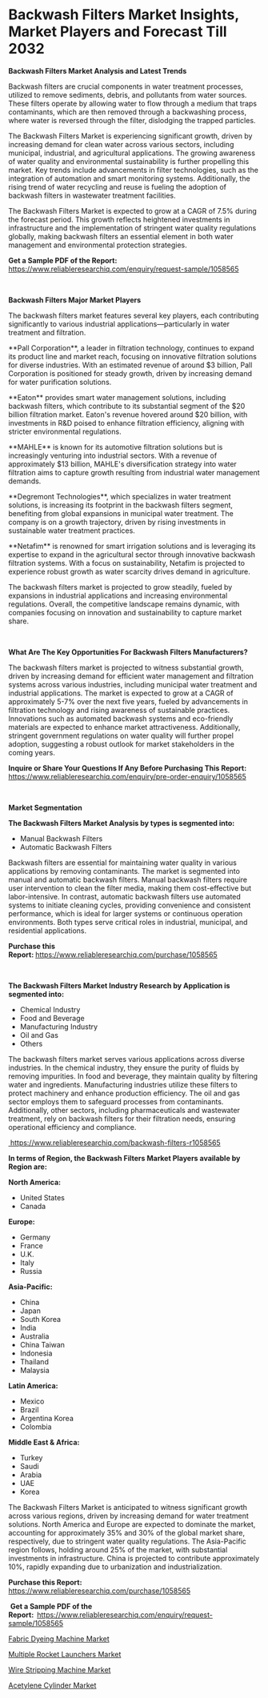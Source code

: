 <p><h1>Backwash Filters Market Insights, Market Players and Forecast Till 2032</h1></p><p><strong>Backwash Filters Market Analysis and Latest Trends</strong></p>
<p><p>Backwash filters are crucial components in water treatment processes, utilized to remove sediments, debris, and pollutants from water sources. These filters operate by allowing water to flow through a medium that traps contaminants, which are then removed through a backwashing process, where water is reversed through the filter, dislodging the trapped particles.  </p><p>The Backwash Filters Market is experiencing significant growth, driven by increasing demand for clean water across various sectors, including municipal, industrial, and agricultural applications. The growing awareness of water quality and environmental sustainability is further propelling this market. Key trends include advancements in filter technologies, such as the integration of automation and smart monitoring systems. Additionally, the rising trend of water recycling and reuse is fueling the adoption of backwash filters in wastewater treatment facilities. </p><p>The Backwash Filters Market is expected to grow at a CAGR of 7.5% during the forecast period. This growth reflects heightened investments in infrastructure and the implementation of stringent water quality regulations globally, making backwash filters an essential element in both water management and environmental protection strategies.</p></p>
<p><strong>Get a Sample PDF of the Report:&nbsp;</strong> <a href="https://www.reliableresearchiq.com/enquiry/request-sample/1058565?utm_campaign=1870&utm_medium=2&utm_source=Github&utm_content=ia&utm_term=16022025&utm_id=backwash-filters">https://www.reliableresearchiq.com/enquiry/request-sample/1058565</a></p>
<p>&nbsp;</p>
<p><strong>Backwash Filters Major Market Players</strong></p>
<p><p>The backwash filters market features several key players, each contributing significantly to various industrial applications—particularly in water treatment and filtration. </p><p>**Pall Corporation**, a leader in filtration technology, continues to expand its product line and market reach, focusing on innovative filtration solutions for diverse industries. With an estimated revenue of around $3 billion, Pall Corporation is positioned for steady growth, driven by increasing demand for water purification solutions.</p><p>**Eaton** provides smart water management solutions, including backwash filters, which contribute to its substantial segment of the $20 billion filtration market. Eaton's revenue hovered around $20 billion, with investments in R&D poised to enhance filtration efficiency, aligning with stricter environmental regulations.</p><p>**MAHLE** is known for its automotive filtration solutions but is increasingly venturing into industrial sectors. With a revenue of approximately $13 billion, MAHLE's diversification strategy into water filtration aims to capture growth resulting from industrial water management demands.</p><p>**Degremont Technologies**, which specializes in water treatment solutions, is increasing its footprint in the backwash filters segment, benefiting from global expansions in municipal water treatment. The company is on a growth trajectory, driven by rising investments in sustainable water treatment practices.</p><p>**Netafim** is renowned for smart irrigation solutions and is leveraging its expertise to expand in the agricultural sector through innovative backwash filtration systems. With a focus on sustainability, Netafim is projected to experience robust growth as water scarcity drives demand in agriculture.</p><p>The backwash filters market is projected to grow steadily, fueled by expansions in industrial applications and increasing environmental regulations. Overall, the competitive landscape remains dynamic, with companies focusing on innovation and sustainability to capture market share.</p></p>
<p>&nbsp;</p>
<p><strong>What Are The Key Opportunities For Backwash Filters Manufacturers?</strong></p>
<p><p>The backwash filters market is projected to witness substantial growth, driven by increasing demand for efficient water management and filtration systems across various industries, including municipal water treatment and industrial applications. The market is expected to grow at a CAGR of approximately 5-7% over the next five years, fueled by advancements in filtration technology and rising awareness of sustainable practices. Innovations such as automated backwash systems and eco-friendly materials are expected to enhance market attractiveness. Additionally, stringent government regulations on water quality will further propel adoption, suggesting a robust outlook for market stakeholders in the coming years.</p></p>
<p><strong>Inquire or Share Your Questions If Any Before Purchasing This Report:</strong> <a href="https://www.reliableresearchiq.com/enquiry/pre-order-enquiry/1058565?utm_campaign=1870&utm_medium=2&utm_source=Github&utm_content=ia&utm_term=16022025&utm_id=backwash-filters">https://www.reliableresearchiq.com/enquiry/pre-order-enquiry/1058565</a></p>
<p>&nbsp;</p>
<p><strong>Market Segmentation</strong></p>
<p><strong>The Backwash Filters Market Analysis by types is segmented into:</strong></p>
<p><ul><li>Manual Backwash Filters</li><li>Automatic Backwash Filters</li></ul></p>
<p><p>Backwash filters are essential for maintaining water quality in various applications by removing contaminants. The market is segmented into manual and automatic backwash filters. Manual backwash filters require user intervention to clean the filter media, making them cost-effective but labor-intensive. In contrast, automatic backwash filters use automated systems to initiate cleaning cycles, providing convenience and consistent performance, which is ideal for larger systems or continuous operation environments. Both types serve critical roles in industrial, municipal, and residential applications.</p></p>
<p><strong>Purchase this Report:&nbsp;</strong><a href="https://www.reliableresearchiq.com/purchase/1058565?utm_campaign=1870&utm_medium=2&utm_source=Github&utm_content=ia&utm_term=16022025&utm_id=backwash-filters">https://www.reliableresearchiq.com/purchase/1058565</a></p>
<p>&nbsp;</p>
<p><strong>The Backwash Filters Market Industry Research by Application is segmented into:</strong></p>
<p><ul><li>Chemical Industry</li><li>Food and Beverage</li><li>Manufacturing Industry</li><li>Oil and Gas</li><li>Others</li></ul></p>
<p><p>The backwash filters market serves various applications across diverse industries. In the chemical industry, they ensure the purity of fluids by removing impurities. In food and beverage, they maintain quality by filtering water and ingredients. Manufacturing industries utilize these filters to protect machinery and enhance production efficiency. The oil and gas sector employs them to safeguard processes from contaminants. Additionally, other sectors, including pharmaceuticals and wastewater treatment, rely on backwash filters for their filtration needs, ensuring operational efficiency and compliance.</p></p>
<p><a href="https://www.reliableresearchiq.com/backwash-filters-r1058565?utm_campaign=1870&utm_medium=2&utm_source=Github&utm_content=ia&utm_term=16022025&utm_id=backwash-filters">&nbsp;https://www.reliableresearchiq.com/backwash-filters-r1058565</a></p>
<p><strong>In terms of Region, the Backwash Filters Market Players available by Region are:</strong></p>
<p>
    <p> <strong> North America: </strong>
        <ul>
            <li>United States</li>
            <li>Canada</li>
        </ul>
        </p> 
    <p> <strong> Europe: </strong>
        <ul>
            <li>Germany</li>
            <li>France</li>
            <li>U.K.</li>
            <li>Italy</li>
            <li>Russia</li>
        </ul>
        </p> 
    <p> <strong> Asia-Pacific: </strong>
        <ul>
            <li>China</li>
            <li>Japan</li>
            <li>South Korea</li>
            <li>India</li>
            <li>Australia</li>
            <li>China Taiwan</li>
            <li>Indonesia</li>
            <li>Thailand</li>
            <li>Malaysia</li>
        </ul>
        </p> 
    <p> <strong> Latin America: </strong>
        <ul>
            <li>Mexico</li>
            <li>Brazil</li>
            <li>Argentina Korea</li>
            <li>Colombia</li>
        </ul>
        </p> 
    <p> <strong> Middle East & Africa: </strong>
        <ul>
            <li>Turkey</li>
            <li>Saudi</li>
            <li>Arabia</li>
            <li>UAE</li>
            <li>Korea</li>
        </ul>
    </p>
    </p>
<p><p>The Backwash Filters Market is anticipated to witness significant growth across various regions, driven by increasing demand for water treatment solutions. North America and Europe are expected to dominate the market, accounting for approximately 35% and 30% of the global market share, respectively, due to stringent water quality regulations. The Asia-Pacific region follows, holding around 25% of the market, with substantial investments in infrastructure. China is projected to contribute approximately 10%, rapidly expanding due to urbanization and industrialization.</p></p>
<p><strong>Purchase this Report: </strong><a href="https://www.reliableresearchiq.com/purchase/1058565?utm_campaign=1870&utm_medium=2&utm_source=Github&utm_content=ia&utm_term=16022025&utm_id=backwash-filters">https://www.reliableresearchiq.com/purchase/1058565</a></p>
<p>&nbsp;<strong>Get a Sample PDF of the Report:&nbsp;&nbsp;</strong><a href="https://www.reliableresearchiq.com/enquiry/request-sample/1058565?utm_campaign=1870&utm_medium=2&utm_source=Github&utm_content=ia&utm_term=16022025&utm_id=backwash-filters">https://www.reliableresearchiq.com/enquiry/request-sample/1058565</a></p>
<p><strong></strong></p>
<p><p><a href="https://github.com/fraryatena85/Market-Research-Report-List-1/blob/main/fabric-dyeing-machine-market.md?utm_campaign=1870&utm_medium=2&utm_source=Github&utm_content=ia&utm_term=16022025&utm_id=backwash-filters">Fabric Dyeing Machine Market</a></p><p><a href="https://github.com/wyettillesr4/Market-Research-Report-List-1/blob/main/multiple-rocket-launchers-market.md?utm_campaign=1870&utm_medium=2&utm_source=Github&utm_content=ia&utm_term=16022025&utm_id=backwash-filters">Multiple Rocket Launchers Market</a></p><p><a href="https://github.com/jolinolooman/Market-Research-Report-List-1/blob/main/wire-stripping-machine-market.md?utm_campaign=1870&utm_medium=2&utm_source=Github&utm_content=ia&utm_term=16022025&utm_id=backwash-filters">Wire Stripping Machine Market</a></p><p><a href="https://github.com/alejnaouare/Market-Research-Report-List-1/blob/main/acetylene-cylinder-market.md?utm_campaign=1870&utm_medium=2&utm_source=Github&utm_content=ia&utm_term=16022025&utm_id=backwash-filters">Acetylene Cylinder Market</a></p></p>